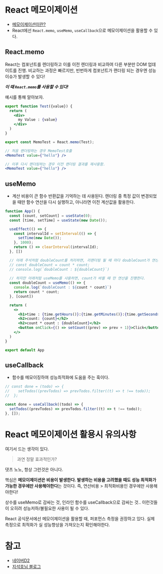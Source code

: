 # React 메모이제이션
- [메모이제이션이란?](https://github.com/scorchedrice/cbamo/blob/master/1%EC%A3%BC%EC%B0%A8/%EA%B8%88%EC%9A%94%EC%9D%BC/%ED%95%9C%EC%A7%80%EC%9B%85-%EB%A9%94%EB%AA%A8%EC%9D%B4%EC%A0%9C%EC%9D%B4%EC%85%98.md)
- React에선 `React.memo`, `useMemo`, `useCallback`으로 메모이제이션을 활용할 수 있다.

## React.memo
React는 컴포넌트를 렌더링하고 이를 이전 렌더링과 비교하여 다른 부분만 DOM 업데이트를 진행. 비교하는 과정은 빠르지만, 빈번하게 컴포넌트가 랜더링 되는 경우엔 성능 이슈가 발생할 수 있다!

***이 때 `React.memo`를 사용할 수 있다!***

예시를 통해 알아보자.

```jsx
export function Test({value}) {
  return (
    <div>
      my Value : {value}
    </div>
  )
}

export const MemoTest = React.memo(Test);

// 처음 랜더링하는 경우 MemoTest호출
<MemoTest value={"hello"} />

// 이후 다시 랜더링하는 경우 이전 랜더링 결과를 재사용함.
<MemoTest value={"hello"} />
```

## useMemo

- 계산 비용이 큰 함수 반환값을 기억하는 데 사용된다. 렌더링 중 특정 값이 변경되었을 때만 함수 연산을 다시 실행하고, 아니라면 이전 계산값을 활용한다.

```jsx
function App() {
  const [count, setCount] = useState(0);
  const [time, setTime] = useState(new Date());

  useEffect(() => {
    const intervalId = setInterval(() => {
      setTime(new Date());
    }, 1000);
    return () => clearInterval(intervalId);
  }, [])

  // 아래 주석처럼 doubleCount를 처리하면, 리랜더링 될 때 마다 doubleCount가 연산된다.
  // const doubleCount = count * count;
  // console.log(`doubleCount : ${doubleCount}`)
  
  // 하지만 아래처럼 useMemo를 사용하면, count가 바뀔 때 만 연산을 진행한다.
  const doubleCount = useMemo(() => {
    console.log(`doubleCount : ${count * count}`)
    return count * count;
  }, [count])

  return (
    <>
      <h1>time : {time.getHours()}:{time.getMinutes()}:{time.getSeconds()}</h1>
      <h2>count: {count}</h2>
      <h2>count * count : {doubleCount}</h2>
      <button onClick={() => setCount((prev) => prev + 1)}>Click</button>
    </>
  )
}

export default App
```

## useCallback

- 함수를 메모이징하여 성능최적화에 도움을 주는 훅이다.

```js
// const done = (todo) => {
//    setTodos((prevTodos) => prevTodos.filter((t) => t !== todo));
//  };

const done = useCallback((todo) => {
  setTodos((prevTodos) => prevTodos.filter((t) => t !== todo));
}, []);
```

# React 메모이제이션 활용시 유의사항

여기서 드는 생각이 있다.

> 과연 정말 효과적인가?

댓츠 노노, 항상 그런것은 아니다.

핵심은 **메모이제이션은 비용이 발생한다. 발생하는 비용을 고려했을 때도 성능 최적화가 가능한 경우에만 사용해야한다**는 것이다. 즉, 연산비용 > 최적화비용인 경우에만 사용해야한다!

상수를 useMemo로 감싸는 것, 인라인 함수를 useCallback으로 감싸는 것.. 이런것들이 오히려 성능저하/불필요한 사용이 될 수 있다.

React 공식문서에선 메모이제이션을 활용할 때, 퍼포먼스 측정을 권장하고 있다. 실제 측정으로 최적화가 실 성능향상을 가져오는지 확인해야한다.

# 참고

- [네이버D2](https://d2.naver.com/helloworld/9223303)
- [지석호님 블로그](https://seoko.me/post/7)